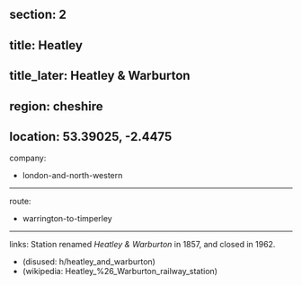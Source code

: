 section: 2
----
title: Heatley
----
title_later: Heatley & Warburton
----
region: cheshire
----
location: 53.39025, -2.4475
----
company:
- london-and-north-western
----
route:
- warrington-to-timperley
----
links:
Station renamed *Heatley & Warburton* in 1857, and closed in 1962.
- (disused: h/heatley_and_warburton)
- (wikipedia: Heatley_%26_Warburton_railway_station)
